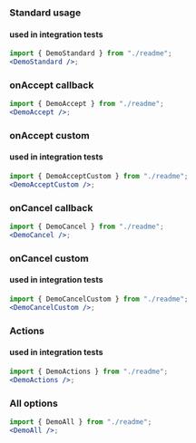 ### Standard usage

#### used in integration tests

```jsx harmony
import { DemoStandard } from "./readme";
<DemoStandard />;
```

### onAccept callback

```jsx harmony
import { DemoAccept } from "./readme";
<DemoAccept />;
```

### onAccept custom

#### used in integration tests

```jsx harmony
import { DemoAcceptCustom } from "./readme";
<DemoAcceptCustom />;
```

### onCancel callback

```jsx harmony
import { DemoCancel } from "./readme";
<DemoCancel />;
```

### onCancel custom

#### used in integration tests

```jsx harmony
import { DemoCancelCustom } from "./readme";
<DemoCancelCustom />;
```

### Actions

#### used in integration tests

```jsx harmony
import { DemoActions } from "./readme";
<DemoActions />;
```

### All options

```jsx harmony
import { DemoAll } from "./readme";
<DemoAll />;
```

